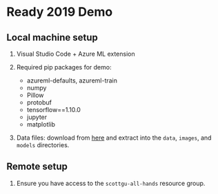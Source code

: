 # Ready 2019 Demo

## Local machine setup

1. Visual Studio Code + Azure ML extension

2. Required pip packages for demo:
    - azureml-defaults, azureml-train
    - numpy
    - Pillow
    - protobuf
    - tensorflow==1.10.0
    - jupyter
    - matplotlib

3. Data files: download from [here](https://contosomanufac0283843562.blob.core.windows.net/demo/data.tar.gz) and extract into the `data`, `images`, and `models` directories.

## Remote setup

1. Ensure you have access to the `scottgu-all-hands` resource group.